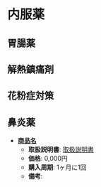 内服薬
====

胃腸薬
----

解熱鎮痛剤
----

花粉症対策
----

鼻炎薬
----

- [**商品名**](official-page)
  - **取扱説明書**: [取扱説明書](manual-page-url)
  - **価格**: 0,000円
  - **購入周期**: 1ヶ月に1回
  - **備考**:
